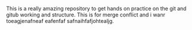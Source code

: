 This is a really amazing repository to get hands on practice on the git and gitub working and structure.
This is for merge conflict and i wanr toeagjenafneaf eafenfaf safnaihfafjohtealjg.
